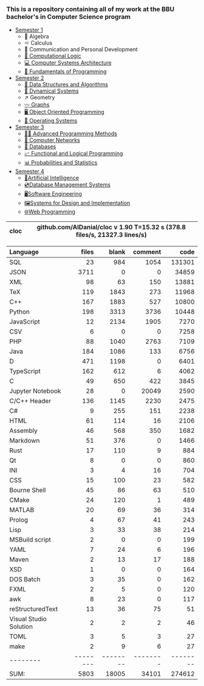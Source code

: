### This is a repository containing all of my work at the BBU bachelor's in Computer Science program

* [Semester 1](Semester1/)
    * 🔢 Algebra
    * ♾️ Calculus
    * 💬 Communication and Personal Development
    * [🔣 Computational Logic](Semester1/Computational%20Logic/)
    * [💻 Computer Systems Architecture](Semester1/Computer%20Systems%20Architecture/)
    * [🐍 Fundamentals of Programming](Semester1/Fundamentals%20of%20Programming/)
* [Semester 2](Semester2/)
    * [🌴 Data Structures and Algorithms](Semester2/Data%20Structures%20and%20Algorithms/)
    * [🔄 Dynamical Systems](Semester2/Dynamical%20Systems/)
    * ↗ Geometry
    * [〰️ Graphs](Semester2/Graphs/)
    * [🖥️ Object Oriented Programming](Semester2/Object%20Oriented%20Programming/)
    * [🐧 Operating Systems](Semester2/Operating%20Systems/)
* [Semester 3](Semester3/)
    * [👨‍💻️ Advanced Programming Methods](Semester3/Advanced%20Programming%20Methods/)
    * [📶 Computer Networks](Semester3/Computer%20Networks/)
    * [💾 Databases](Semester3/Databases/)
    * [📈 Functional and Logical Programming](Semester3/Functional%20and%20Logical%20Programming/)
    * [📊 Probabilities and Statistics](Semester3/Probabilities%20and%20Statistics/)
* [Semester 4](Semester4/)
    * [🤖Artificial Intelligence](Semester4/Artificial%20Intelligence/)
    * [💿Database Management Systems](Semester4/Database%20Management%20Systems/)
    * [🖥️Software Engineering](Semester4/Software%20Engineering/)
    * [🖼️Systems for Design and Implementation](Semester4/Systems%20for%20Design%20and%20Implementation/)
    * [🌐Web Programming](Semester4/Web%20Programming/)


cloc|github.com/AlDanial/cloc v 1.90  T=15.32 s (378.8 files/s, 21327.3 lines/s)
--- | ---

Language|files|blank|comment|code
:-------|-------:|-------:|-------:|-------:
SQL|23|984|1054|131301
JSON|3711|0|0|34859
XML|98|63|150|13881
TeX|119|1843|273|11968
C++|167|1883|527|10800
Python|198|3313|3736|10448
JavaScript|12|2134|1905|7270
CSV|6|0|0|7258
PHP|88|1040|2763|7109
Java|184|1086|133|6756
D|471|1198|0|6401
TypeScript|162|612|6|4062
C|49|650|422|3845
Jupyter Notebook|28|0|20049|2590
C/C++ Header|136|1145|2230|2475
C#|9|255|151|2238
HTML|61|114|16|2106
Assembly|46|568|350|1682
Markdown|51|376|0|1466
Rust|17|110|9|884
Qt|8|0|0|860
INI|3|4|16|704
CSS|15|100|23|582
Bourne Shell|45|86|63|510
CMake|24|120|1|489
MATLAB|20|69|36|314
Prolog|4|67|41|243
Lisp|3|33|38|214
MSBuild script|2|0|0|199
YAML|7|24|6|196
Maven|2|13|17|188
XSD|1|0|0|164
DOS Batch|3|35|0|162
FXML|2|5|0|120
awk|8|23|0|117
reStructuredText|13|36|75|51
Visual Studio Solution|2|2|2|46
TOML|3|5|3|27
make|2|9|6|27
--------|--------|--------|--------|--------
SUM:|5803|18005|34101|274612


